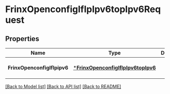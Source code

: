 # FrinxOpenconfigIfIpIpv6topIpv6Request

## Properties
Name | Type | Description | Notes
------------ | ------------- | ------------- | -------------
**FrinxOpenconfigIfIpipv6** | [***FrinxOpenconfigIfIpIpv6topIpv6**](frinx.openconfig.if.ip.ipv6top.Ipv6.md) |  | [optional] [default to null]

[[Back to Model list]](../README.md#documentation-for-models) [[Back to API list]](../README.md#documentation-for-api-endpoints) [[Back to README]](../README.md)


